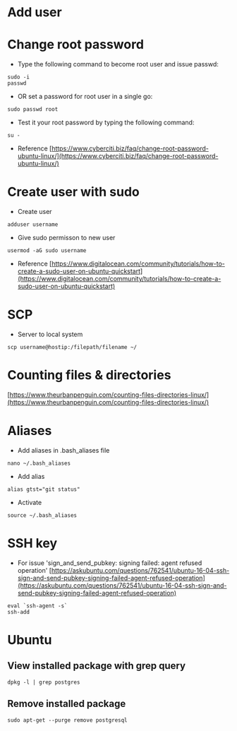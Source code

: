 # Add user

# Change root password

- Type the following command to become root user and issue passwd:
```
sudo -i
passwd
```
- OR set a password for root user in a single go:
```
sudo passwd root
```
- Test it your root password by typing the following command:
```
su -
```
- Reference
[https://www.cyberciti.biz/faq/change-root-password-ubuntu-linux/](https://www.cyberciti.biz/faq/change-root-password-ubuntu-linux/)

# Create user with sudo
- Create user
```
adduser username
```
- Give sudo permisson to new user
```
usermod -aG sudo username
```
- Reference
[https://www.digitalocean.com/community/tutorials/how-to-create-a-sudo-user-on-ubuntu-quickstart](https://www.digitalocean.com/community/tutorials/how-to-create-a-sudo-user-on-ubuntu-quickstart)

# SCP

- Server to local system
```
scp username@hostip:/filepath/filename ~/
```

# Counting files & directories
[https://www.theurbanpenguin.com/counting-files-directories-linux/](https://www.theurbanpenguin.com/counting-files-directories-linux/)

# Aliases

- Add aliases in .bash_aliases file
```
nano ~/.bash_aliases
```
- Add alias
```
alias gtst="git status"
```
- Activate 
```
source ~/.bash_aliases
```

# SSH key
- For issue 'sign_and_send_pubkey: signing failed: agent refused operation'
[https://askubuntu.com/questions/762541/ubuntu-16-04-ssh-sign-and-send-pubkey-signing-failed-agent-refused-operation](https://askubuntu.com/questions/762541/ubuntu-16-04-ssh-sign-and-send-pubkey-signing-failed-agent-refused-operation)
```
eval `ssh-agent -s`
ssh-add
```
# Ubuntu
## View installed package with grep query
```
dpkg -l | grep postgres
```
## Remove installed package
```
sudo apt-get --purge remove postgresql
```